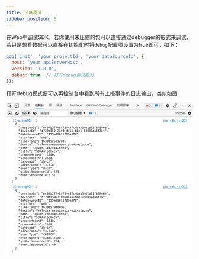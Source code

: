 ```yaml
---
title: SDK调试
sidebar_position: 5
---
```


在Web中调试SDK，若你使用未压缩的包可以直接通过debugger的形式来调试，若只是想看数据可以直接在初始化时将`debug`配置项设置为true即可，如下：

```js
gdp('init', 'your projectId', 'your dataSourceId', {
  host: 'your apiServerHost', 
  version: '1.0.0',
  debug: true  // 打开debug调试能力
});
```

打开debug模式便可以再控制台中看到所有上报事件的日志输出，类似如图

![logger](/img/web-debug-logger.png)

